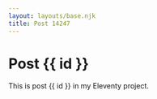 ```yaml
---
layout: layouts/base.njk
title: Post 14247
---
```


# Post {{ id }}

This is post {{ id }} in my Eleventy project.
